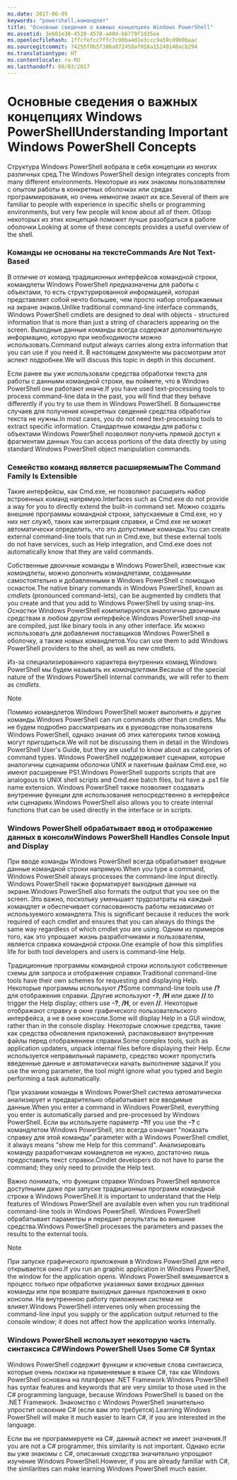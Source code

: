 ```yaml
---
ms.date: 2017-06-05
keywords: "powershell,командлет"
title: "Основные сведения о важных концепциях Windows PowerShell"
ms.assetid: 3e601e38-4520-4578-a48d-b6779f1d35ee
ms.openlocfilehash: 1ffcfefcc7ffc7c98ba4d1e3ccc9a59cd9b0baac
ms.sourcegitcommit: 74255f0b5f386a072458af058a15240140acb294
ms.translationtype: HT
ms.contentlocale: ru-RU
ms.lasthandoff: 08/03/2017
---
```

# <a name="understanding-important-windows-powershell-concepts"></a><span data-ttu-id="742e5-103">Основные сведения о важных концепциях Windows PowerShell</span><span class="sxs-lookup"><span data-stu-id="742e5-103">Understanding Important Windows PowerShell Concepts</span></span>
<span data-ttu-id="742e5-104">Структура Windows PowerShell вобрала в себя концепции из многих различных сред.</span><span class="sxs-lookup"><span data-stu-id="742e5-104">The Windows PowerShell design integrates concepts from many different environments.</span></span> <span data-ttu-id="742e5-105">Некоторые из них знакомы пользователям с опытом работы в конкретных оболочках или средах программирования, но очень немногие знают их все.</span><span class="sxs-lookup"><span data-stu-id="742e5-105">Several of them are familiar to people with experience in specific shells or programming environments, but very few people will know about all of them.</span></span> <span data-ttu-id="742e5-106">Обзор некоторых из этих концепций поможет лучше разобраться в работе оболочки.</span><span class="sxs-lookup"><span data-stu-id="742e5-106">Looking at some of these concepts provides a useful overview of the shell.</span></span>

### <a name="commands-are-not-text-based"></a><span data-ttu-id="742e5-107">Команды не основаны на тексте</span><span class="sxs-lookup"><span data-stu-id="742e5-107">Commands Are Not Text-Based</span></span>
<span data-ttu-id="742e5-108">В отличие от команд традиционных интерфейсов командной строки, командлеты Windows PowerShell предназначены для работы с объектами, то есть структурированной информацией, которая представляет собой нечто большее, чем просто набор отображаемых на экране знаков.</span><span class="sxs-lookup"><span data-stu-id="742e5-108">Unlike traditional command-line interface commands, Windows PowerShell cmdlets are designed to deal with objects - structured information that is more than just a string of characters appearing on the screen.</span></span> <span data-ttu-id="742e5-109">Выходные данные команды всегда содержат дополнительную информацию, которую при необходимости можно использовать.</span><span class="sxs-lookup"><span data-stu-id="742e5-109">Command output always carries along extra information that you can use if you need it.</span></span> <span data-ttu-id="742e5-110">В настоящем документе мы рассмотрим этот аспект подробнее.</span><span class="sxs-lookup"><span data-stu-id="742e5-110">We will discuss this topic in depth in this document.</span></span>

<span data-ttu-id="742e5-111">Если ранее вы уже использовали средства обработки текста для работы с данными командной строки, вы поймете, что в Windows PowerShell они работают иначе.</span><span class="sxs-lookup"><span data-stu-id="742e5-111">If you have used text-processing tools to process command-line data in the past, you will find that they behave differently if you try to use them in Windows PowerShell.</span></span> <span data-ttu-id="742e5-112">В большинстве случаев для получения конкретных сведений средства обработки текста не нужны.</span><span class="sxs-lookup"><span data-stu-id="742e5-112">In most cases, you do not need text-processing tools to extract specific information.</span></span> <span data-ttu-id="742e5-113">Стандартные команды для работы с объектами Windows PowerShell позволяют получить прямой доступ к фрагментам данных.</span><span class="sxs-lookup"><span data-stu-id="742e5-113">You can access portions of the data directly by using standard Windows PowerShell object manipulation commands.</span></span>

### <a name="the-command-family-is-extensible"></a><span data-ttu-id="742e5-114">Семейство команд является расширяемым</span><span class="sxs-lookup"><span data-stu-id="742e5-114">The Command Family Is Extensible</span></span>
<span data-ttu-id="742e5-115">Такие интерфейсы, как Cmd.exe, не позволяют расширить набор встроенных команд напрямую.</span><span class="sxs-lookup"><span data-stu-id="742e5-115">Interfaces such as Cmd.exe do not provide a way for you to directly extend the built-in command set.</span></span> <span data-ttu-id="742e5-116">Можно создать внешние программы командной строки, запускаемые в Cmd.exe, но у них нет служб, таких как интеграция справки, и Cmd.exe не может автоматически определить, что это допустимые команды.</span><span class="sxs-lookup"><span data-stu-id="742e5-116">You can create external command-line tools that run in Cmd.exe, but these external tools do not have services, such as Help integration, and Cmd.exe does not automatically know that they are valid commands.</span></span>

<span data-ttu-id="742e5-117">Собственные двоичные команды в Windows PowerShell, известные как *командлеты*, можно дополнить командлетами, созданными самостоятельно и добавленными в Windows PowerShell с помощью оснасток.</span><span class="sxs-lookup"><span data-stu-id="742e5-117">The native binary commands in Windows PowerShell, known as *cmdlets* (pronounced command-lets), can be augmented by cmdlets that you create and that you add to Windows PowerShell by using snap-ins.</span></span> <span data-ttu-id="742e5-118">*Оснастки* Windows PowerShell компилируются аналогично двоичным средствам в любом другом интерфейсе.</span><span class="sxs-lookup"><span data-stu-id="742e5-118">Windows PowerShell *snap-ins* are compiled, just like binary tools in any other interface.</span></span> <span data-ttu-id="742e5-119">Их можно использовать для добавления поставщиков Windows PowerShell в оболочку, а также новых командлетов.</span><span class="sxs-lookup"><span data-stu-id="742e5-119">You can use them to add Windows PowerShell providers to the shell, as well as new cmdlets.</span></span>

<span data-ttu-id="742e5-120">Из-за специализированного характера внутренних команд Windows PowerShell мы будем называть их *командлетами*.</span><span class="sxs-lookup"><span data-stu-id="742e5-120">Because of the special nature of the Windows PowerShell internal commands, we will refer to them as *cmdlets*.</span></span>

> [!NOTE]
> <span data-ttu-id="742e5-121">Помимо командлетов Windows PowerShell может выполнять и другие команды.</span><span class="sxs-lookup"><span data-stu-id="742e5-121">Windows PowerShell can run commands other than cmdlets.</span></span> <span data-ttu-id="742e5-122">Мы не будем подробно рассматривать их в руководстве пользователя Windows PowerShell, однако знания об этих категориях типов команд могут пригодиться.</span><span class="sxs-lookup"><span data-stu-id="742e5-122">We will not be discussing them in detail in the Windows PowerShell User's Guide, but they are useful to know about as categories of command types.</span></span> <span data-ttu-id="742e5-123">Windows PowerShell поддерживает сценарии, которые аналогичны сценариям оболочки UNIX и пакетным файлам Cmd.exe, но имеют расширение PS1.</span><span class="sxs-lookup"><span data-stu-id="742e5-123">Windows PowerShell supports scripts that are analogous to UNIX shell scripts and Cmd.exe batch files, but have a .ps1 file name extension.</span></span> <span data-ttu-id="742e5-124">Windows PowerShell также позволяет создавать внутренние функции для использования непосредственно в интерфейсе или сценариях.</span><span class="sxs-lookup"><span data-stu-id="742e5-124">Windows PowerShell also allows you to create internal functions that can be used directly in the interface or in scripts.</span></span>

### <a name="windows-powershell-handles-console-input-and-display"></a><span data-ttu-id="742e5-125">Windows PowerShell обрабатывает ввод и отображение данных в консоли</span><span class="sxs-lookup"><span data-stu-id="742e5-125">Windows PowerShell Handles Console Input and Display</span></span>
<span data-ttu-id="742e5-126">При вводе команды Windows PowerShell всегда обрабатывает входные данные командной строки напрямую.</span><span class="sxs-lookup"><span data-stu-id="742e5-126">When you type a command, Windows PowerShell always processes the command-line input directly.</span></span> <span data-ttu-id="742e5-127">Windows PowerShell также форматирует выходные данные на экране.</span><span class="sxs-lookup"><span data-stu-id="742e5-127">Windows PowerShell also formats the output that you see on the screen.</span></span> <span data-ttu-id="742e5-128">Это важно, поскольку уменьшает трудозатраты на каждый командлет и обеспечивает согласованность работы независимо от используемого командлета.</span><span class="sxs-lookup"><span data-stu-id="742e5-128">This is significant because it reduces the work required of each cmdlet and ensures that you can always do things the same way regardless of which cmdlet you are using.</span></span> <span data-ttu-id="742e5-129">Одним из примеров того, как это упрощает жизнь разработчиками и пользователям, является справка командной строки.</span><span class="sxs-lookup"><span data-stu-id="742e5-129">One example of how this simplifies life for both tool developers and users is command-line Help.</span></span>

<span data-ttu-id="742e5-130">Традиционные программы командной строки используют собственные схемы для запроса и отображения справки.</span><span class="sxs-lookup"><span data-stu-id="742e5-130">Traditional command-line tools have their own schemes for requesting and displaying Help.</span></span> <span data-ttu-id="742e5-131">Некоторые программы используют **/?**</span><span class="sxs-lookup"><span data-stu-id="742e5-131">Some command-line tools use **/?**</span></span> <span data-ttu-id="742e5-132">для отображения справки. Другие используют **-?**, **/H** или даже **//**.</span><span class="sxs-lookup"><span data-stu-id="742e5-132">to trigger the Help display; others use **-?**, **/H**, or even **//**.</span></span> <span data-ttu-id="742e5-133">Некоторые отображают справку в окне графического пользовательского интерфейса, а не в окне консоли.</span><span class="sxs-lookup"><span data-stu-id="742e5-133">Some will display Help in a GUI window, rather than in the console display.</span></span> <span data-ttu-id="742e5-134">Некоторые сложные средства, такие как средства обновления приложений, распаковывают внутренние файлы перед отображением справки.</span><span class="sxs-lookup"><span data-stu-id="742e5-134">Some complex tools, such as application updaters, unpack internal files before displaying their Help.</span></span> <span data-ttu-id="742e5-135">Если используется неправильный параметр, средство может пропустить введенные данные и автоматически начать выполнение задачи.</span><span class="sxs-lookup"><span data-stu-id="742e5-135">If you use the wrong parameter, the tool might ignore what you typed and begin performing a task automatically.</span></span>

<span data-ttu-id="742e5-136">При указании команды в Windows PowerShell система автоматически анализирует и предварительно обрабатывает все вводимые данные.</span><span class="sxs-lookup"><span data-stu-id="742e5-136">When you enter a command in Windows PowerShell, everything you enter is automatically parsed and pre-processed by Windows PowerShell.</span></span> <span data-ttu-id="742e5-137">Если вы используете параметр **-?**</span><span class="sxs-lookup"><span data-stu-id="742e5-137">If you use the **-?**</span></span> <span data-ttu-id="742e5-138">с командлетом Windows PowerShell, это всегда означает "показать справку для этой команды".</span><span class="sxs-lookup"><span data-stu-id="742e5-138">parameter with a Windows PowerShell cmdlet, it always means "show me Help for this command".</span></span> <span data-ttu-id="742e5-139">Анализировать команду разработчикам командлетов не нужно, достаточно лишь предоставить текст справки.</span><span class="sxs-lookup"><span data-stu-id="742e5-139">Cmdlet developers do not have to parse the command; they only need to provide the Help text.</span></span>

<span data-ttu-id="742e5-140">Важно понимать, что функции справки Windows PowerShell являются доступными даже при запуске традиционных программ командной строки в Windows PowerShell.</span><span class="sxs-lookup"><span data-stu-id="742e5-140">It is important to understand that the Help features of Windows PowerShell are available even when you run traditional command-line tools in Windows PowerShell.</span></span> <span data-ttu-id="742e5-141">Windows PowerShell обрабатывает параметры и передает результаты во внешние средства.</span><span class="sxs-lookup"><span data-stu-id="742e5-141">Windows PowerShell processes the parameters and passes the results to the external tools.</span></span>

> [!NOTE]
> <span data-ttu-id="742e5-142">При запуске графического приложения в Windows PowerShell для него открывается окно.</span><span class="sxs-lookup"><span data-stu-id="742e5-142">If you run an graphic application in Windows PowerShell, the window for the application opens.</span></span> <span data-ttu-id="742e5-143">Windows PowerShell вмешивается в процесс только при обработке указанных вами входных данных команды или при возврате выходных данных приложения в окно консоли. На внутреннюю работу приложения система не влияет.</span><span class="sxs-lookup"><span data-stu-id="742e5-143">Windows PowerShell intervenes only when processing the command-line input you supply or the application output returned to the console window; it does not affect how the application works internally.</span></span>

### <a name="windows-powershell-uses-some-c-syntax"></a><span data-ttu-id="742e5-144">Windows PowerShell использует некоторую часть синтаксиса C#</span><span class="sxs-lookup"><span data-stu-id="742e5-144">Windows PowerShell Uses Some C# Syntax</span></span>
<span data-ttu-id="742e5-145">Windows PowerShell содержит функции и ключевые слова синтаксиса, которые очень похожи на применяемые в языке C#, так как Windows PowerShell основана на платформе .NET Framework.</span><span class="sxs-lookup"><span data-stu-id="742e5-145">Windows PowerShell has syntax features and keywords that are very similar to those used in the C# programming language, because Windows PowerShell is based on the .NET Framework.</span></span> <span data-ttu-id="742e5-146">Знакомство с Windows PowerShell значительно упростит освоение C# (если вам это требуется).</span><span class="sxs-lookup"><span data-stu-id="742e5-146">Learning Windows PowerShell will make it much easier to learn C#, if you are interested in the language.</span></span>

<span data-ttu-id="742e5-147">Если вы не программируете на C#, данный аспект не имеет значения.</span><span class="sxs-lookup"><span data-stu-id="742e5-147">If you are not a C# programmer, this similarity is not important.</span></span> <span data-ttu-id="742e5-148">Однако если вы уже знакомы с C#, описанные сходства значительно упрощают изучение Windows PowerShell.</span><span class="sxs-lookup"><span data-stu-id="742e5-148">However, if you are already familiar with C#, the similarities can make learning Windows PowerShell much easier.</span></span>

